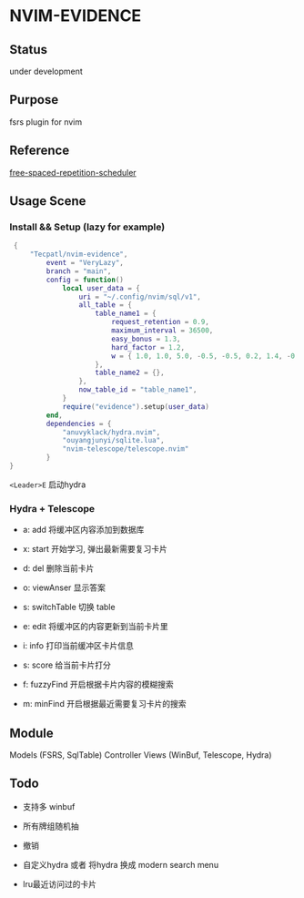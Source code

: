 # NVIM-EVIDENCE

## Status

under development

## Purpose

fsrs plugin for nvim

## Reference

[free-spaced-repetition-scheduler](https://github.com/open-spaced-repetition/free-spaced-repetition-scheduler)

## Usage Scene

### Install && Setup (lazy for example) 

```lua
 {
     "Tecpatl/nvim-evidence",
         event = "VeryLazy",
         branch = "main",
         config = function()
             local user_data = {
                 uri = "~/.config/nvim/sql/v1",
                 all_table = {
                     table_name1 = {
                         request_retention = 0.9,
                         maximum_interval = 36500,
                         easy_bonus = 1.3,
                         hard_factor = 1.2,
                         w = { 1.0, 1.0, 5.0, -0.5, -0.5, 0.2, 1.4, -0.12, 0.8, 2.0, -0.2, 0.2, 1.0 },
                     },
                     table_name2 = {},
                 },
                 now_table_id = "table_name1",
             }
             require("evidence").setup(user_data)
         end,
         dependencies = {
             "anuvyklack/hydra.nvim",
             "ouyangjunyi/sqlite.lua",
             "nvim-telescope/telescope.nvim"
         }
}
```

`<Leader>E` 启动hydra

### Hydra + Telescope

- a: add   将缓冲区内容添加到数据库

- x: start  开始学习, 弹出最新需要复习卡片

- d: del  删除当前卡片

- o: viewAnser 显示答案

- s: switchTable  切换 table

- e: edit  将缓冲区的内容更新到当前卡片里

- i: info  打印当前缓冲区卡片信息

- s: score  给当前卡片打分

- f: fuzzyFind  开启根据卡片内容的模糊搜索

- m: minFind  开启根据最近需要复习卡片的搜索

## Module

Models (FSRS, SqlTable)
Controller
Views (WinBuf, Telescope, Hydra)

## Todo

- 支持多 winbuf

- 所有牌组随机抽

- 撤销

- 自定义hydra 或者 将hydra 换成 modern search menu

- lru最近访问过的卡片
